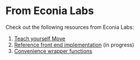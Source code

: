 # From Econia Labs

Check out the following resources from Econia Labs:

1. [Teach yourself Move]
1. [Reference front end implementation] (in progress)
1. [Convenience wrapper functions]

<!---Alphabetized reference links-->

[Teach yourself Move]:                https://github.com/econia-labs/teach-yourself-move
[Reference front end implementation]: https://github.com/econia-labs/econia-reference-front-end
[Convenience wrapper functions]:      https://github.com/econia-labs/econia-wrappers